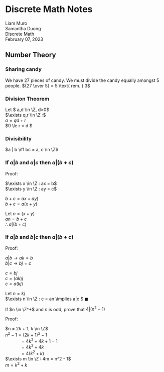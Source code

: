 # Discrete Math Notes

Liam Muro \
Samantha Duong \
Discrete Math \
February 07, 2023

## Number Theory

### Sharing candy

We have 27 pieces of candy. We must divide the candy equally amongst 5 people. ${27 \over 5} = 5 \text{ rem. } 3$

### Division Theorem

Let $ a,d \in \Z, d>0$ \
    $\exists q,r \in \Z :$ \
    $a = q d +r$ \
    $0 \le r < d $

### Divisibility

$a | b \iff bc = a, c \in \Z$

### If $a | b$ and $a | c$ then $a | (b + c)$

Proof:

$\exists x \in \Z : ax = b$ \
$\exists y \in \Z : ay = c$

$b + c = ax + ay)$ \
$b + c = a (x + y)$

Let $n = (x + y)$ \
$an = b+c$ \
$\therefore a| (b+c)$

### If $a | b$ and $b | c$ then $a | (b + c)$

Proof:

$a|b \to ak = b$ \
$b|c \to bj = c$

$c = bj$ \
$c = (ak) j$ \
$c = a (kj)$

Let $n = kj$ \
$\exists n \in \Z : c = an \implies a|c $ $\blacksquare$

If $n \in \Z^+$ and $n$ is odd, prove that $4 | (n^2 - 1)$

Proof:

$n = 2k + 1, k \in \Z$ \
$n^2 -1 = (2k + 1)^2 -1$ \
$\ \ \ \ \ \ \ \ \ \ \ \ = 4k^2 + 4k + 1 -1$ \
$\ \ \ \ \ \ \ \ \ \ \ \ = 4k^2 + 4k$ \
$\ \ \ \ \ \ \ \ \ \ \ \ = 4(k^2 + k)$ \
$\exists m \in \Z : 4m = n^2 - 1$ \
$m = k^2 + k$
